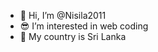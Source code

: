 - 👋 Hi, I’m @Nisila2011
- 😎 I’m interested in web coding
 - 🍁 My country is Sri Lanka
<!---
Nisila2011/Nisila2011 is a ✨ special ✨ repository because its `README.md` (this file) appears on your GitHub profile.
You can click the Preview link to take a look at your changes.
--->
